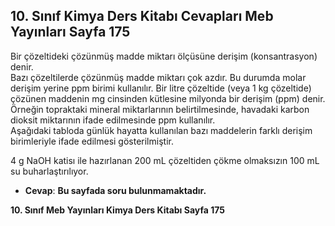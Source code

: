 ## 10. Sınıf Kimya Ders Kitabı Cevapları Meb Yayınları Sayfa 175

Bir çözeltideki çözünmüş madde miktarı ölçüsüne derişim (konsantrasyon) denir.  
 Bazı çözeltilerde çözünmüş madde miktarı çok azdır. Bu durumda molar derişim yerine ppm birimi kullanılır. Bir litre çözeltide (veya 1 kg çözeltide) çözünen maddenin mg cinsinden kütlesine milyonda bir derişim (ppm) denir. Örneğin topraktaki mineral miktarlarının belirtilmesinde, havadaki karbon dioksit miktarının ifade edilmesinde ppm kullanılır.  
 Aşağıdaki tabloda günlük hayatta kullanılan bazı maddelerin farklı derişim birimleriyle ifade edilmesi gösterilmiştir.

4 g NaOH katisı ile hazırlanan 200 mL çözeltiden çökme olmaksızın 100 mL su buharlaştırılıyor.

* **Cevap**: **Bu sayfada soru bulunmamaktadır.**

**10. Sınıf Meb Yayınları Kimya Ders Kitabı Sayfa 175**